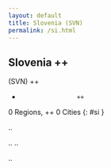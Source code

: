 ```yaml
---
layout: default
title: Slovenia (SVN)
permalink: /si.html
---
```



## Slovenia   ++
(SVN)  ++
-                     ++
0 Regions, ++
0 Cities
{: #si }

.. 




.. 
.. 



.. 
 
